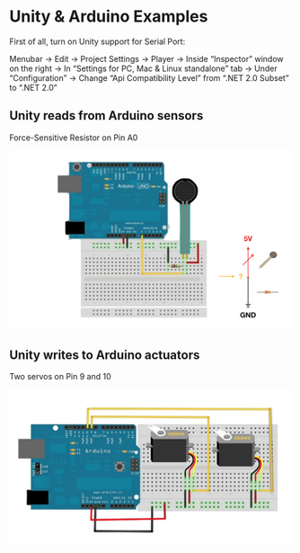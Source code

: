Unity & Arduino Examples
=====

First of all, turn on Unity support for Serial Port:

Menubar → Edit → Project Settings → Player → Inside “Inspector” window on the right → In “Settings for PC, Mac & Linux standalone” tab → Under “Configuration” → Change “Api Compatibility Level” from “.NET 2.0 Subset” to “.NET 2.0”

Unity reads from Arduino sensors
-----

Force-Sensitive Resistor on Pin A0

![Arduino](UnityReadFromArduino/Arduino/arduino.png)

Unity writes to Arduino actuators
-----

Two servos on Pin 9 and 10

![Arduino](UnityWriteToArduino/Arduino/arduino.png)
